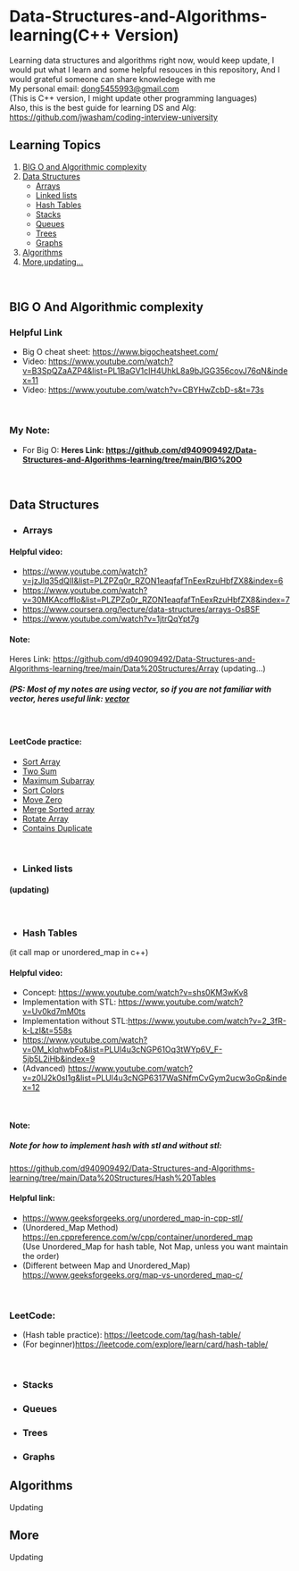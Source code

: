 # Data-Structures-and-Algorithms-learning(C++ Version)
Learning data structures and algorithms right now,
would keep update,
I would put what I learn and some helpful resouces in this repository,
And I would grateful someone can share knowledege with me <br />
My personal email: dong5455993@gmail.com<br />
(This is C++ version, I might update other programming languages) <br />
Also, this is the best guide for learning DS and Alg: https://github.com/jwasham/coding-interview-university <br />

## Learning Topics
1. [BIG O and Algorithmic complexity](#BIG-O-And-Algorithmic-complexity)
2. [Data Structures](#Data-Structures)
   - [Arrays](#Arrays)
   - [Linked lists](#Linked-lists)
   - [Hash Tables](#Hash-Tables)
   - [Stacks](#Stacks)
   - [Queues](#Queues)
   - [Trees](#Trees)
   - [Graphs](#Graphs)
4. [Algorithms](#Algorithms)
5. [More,updating...](#More)
<br />

## BIG O And Algorithmic complexity
### Helpful Link
- Big O cheat sheet: https://www.bigocheatsheet.com/
- Video: https://www.youtube.com/watch?v=B3SpQZaAZP4&list=PL1BaGV1cIH4UhkL8a9bJGG356covJ76qN&index=11
- Video: https://www.youtube.com/watch?v=CBYHwZcbD-s&t=73s
<br />

### My Note:
- For Big O: 
**Heres Link: https://github.com/d940909492/Data-Structures-and-Algorithms-learning/tree/main/BIG%20O**
<br />

## Data Structures
- ### Arrays
#### Helpful video: 
- https://www.youtube.com/watch?v=jzJlq35dQII&list=PLZPZq0r_RZON1eaqfafTnEexRzuHbfZX8&index=6
- https://www.youtube.com/watch?v=30MKAcoffIo&list=PLZPZq0r_RZON1eaqfafTnEexRzuHbfZX8&index=7
- https://www.coursera.org/lecture/data-structures/arrays-OsBSF
- https://www.youtube.com/watch?v=1jtrQqYpt7g <br />

#### Note:
Heres Link: https://github.com/d940909492/Data-Structures-and-Algorithms-learning/tree/main/Data%20Structures/Array
(updating...)
##### (PS: Most of my notes are using vector, so if you are not familiar with vector, heres useful link: [vector](https://www.geeksforgeeks.org/vector-in-cpp-stl/) 
<br />

#### LeetCode practice:
- [Sort Array](https://leetcode.com/problems/sort-an-array/)
- [Two Sum](https://leetcode.com/problems/two-sum/description/)
- [Maximum Subarray](https://leetcode.com/problems/maximum-subarray/description/)
- [Sort Colors](https://leetcode.com/problems/sort-colors/)
- [Move Zero](https://leetcode.com/problems/move-zeroes/description/)
- [Merge Sorted array](https://leetcode.com/problems/merge-sorted-array/)
- [Rotate Array](https://leetcode.com/problems/rotate-array/description/)
- [Contains Duplicate](https://leetcode.com/problems/contains-duplicate/description/) <br />
<br />

- ### Linked lists
#### (updating)
<br />


- ### Hash Tables
(it call map or unordered_map in c++)
#### Helpful video: 
- Concept: https://www.youtube.com/watch?v=shs0KM3wKv8
- Implementation with STL: https://www.youtube.com/watch?v=Uv0kd7mM0ts
- Implementation without STL:https://www.youtube.com/watch?v=2_3fR-k-LzI&t=558s
- https://www.youtube.com/watch?v=0M_kIqhwbFo&list=PLUl4u3cNGP61Oq3tWYp6V_F-5jb5L2iHb&index=9
- (Advanced) https://www.youtube.com/watch?v=z0lJ2k0sl1g&list=PLUl4u3cNGP6317WaSNfmCvGym2ucw3oGp&index=12
<br />

#### Note:
##### Note for how to implement hash with stl and without stl: <br />
https://github.com/d940909492/Data-Structures-and-Algorithms-learning/tree/main/Data%20Structures/Hash%20Tables <br />

#### Helpful link: 
- https://www.geeksforgeeks.org/unordered_map-in-cpp-stl/
- (Unordered_Map Method) https://en.cppreference.com/w/cpp/container/unordered_map<br />
(Use Unordered_Map for hash table, Not Map, unless you want maintain the order)
- (Different between Map and Unordered_Map) https://www.geeksforgeeks.org/map-vs-unordered_map-c/
<br />

### LeetCode:
- (Hash table practice): https://leetcode.com/tag/hash-table/
- (For beginner)https://leetcode.com/explore/learn/card/hash-table/
<br />

- ### Stacks

- ### Queues

- ### Trees

- ### Graphs

## Algorithms
Updating


## More
Updating
